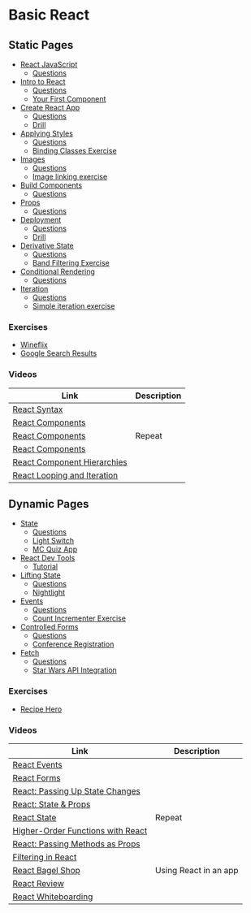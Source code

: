 # Basic React

## Static Pages

* [React JavaScript](/posts/react-javascript)
  * [Questions](/posts/react-javascript/questions.md)
* [Intro to React](/posts/react-intro)
  * [Questions](/posts/react-intro/questions.md)
  * [Your First Component](https://beta.reactjs.org/learn/your-first-component)
* [Create React App](/posts/create-react-app)
  * [Questions](/posts/create-react-app/questions.md)
  * [Drill](https://github.com/sikaeducation/create-react-app-drill)
* [Applying Styles](/posts/applying-styles-react)
  * [Questions](/posts/applying-styles-react/questions.md)
  * [Binding Classes Exercise](https://github.com/sikaeducation/binding-classes-react)
* [Images](/posts/react-images)
  * [Questions](/posts/react-images/questions.md)
  * [Image linking exercise](https://github.com/sikaeducation/image-linking-react)
* [Build Components](/posts/build-components-react)
  * [Questions](/posts/build-components-react/questions.md)
* [Props](/posts/react-props)
  * [Questions](/posts/react-props/questions.md)
* [Deployment](/posts/deployment-react)
  * [Questions](/posts/deployment-react/questions.md)
  * [Drill](https://github.com/sikaeducation/react-deployment-drill)
* [Derivative State](/posts/computed-properties-react)
  * [Questions](/posts/computed-properties-react/questions.md)
  * [Band Filtering Exercise](https://github.com/sikaeducation/band-filtering-derivative-state-react)
* [Conditional Rendering](/posts/conditional-rendering-react)
  * [Questions](/posts/conditional-rendering-react/questions.md)
* [Iteration](/posts/iteration-react)
  * [Questions](/posts/iteration-react/questions.md)
  * [Simple iteration exercise](https://github.com/sikaeducation/simple-iteration-react)

### Exercises

* [Wineflix](https://github.com/sikaeducation/wineflix-react)
* [Google Search Results](https://github.com/sikaeducation/google-search-results-react)

### Videos

| Link | Description |
| --- | --- |
| [React Syntax](https://youtu.be/i_DvfA5uqFI) | |
| [React Components](https://youtu.be/ZOTOpiyn6BAj) | |
| [React Components](https://youtu.be/E8x8cTEH9FQ) | Repeat |
| [React Components](https://youtu.be/-jV8lvipjqg) | |
| [React Component Hierarchies](https://youtu.be/g2rn33DwS_w) | |
| [React Looping and Iteration](https://youtu.be/9cnB_LM0-Cc) | |

## Dynamic Pages

* [State](/posts/state-react)
  * [Questions](/posts/state-react/questions.md)
  * [Light Switch](https://github.com/sikaeducation/light-switch-react)
  * [MC Quiz App](https://github.com/sikaeducation/mc-quiz-app)
* [React Dev Tools](/posts/react-dev-tools)
  * [Tutorial](https://react-devtools-tutorial.vercel.app/)
* [Lifting State](/posts/react-lifting-state)
  * [Questions](/posts/react-lifting-state/questions.md)
  * [Nightlight](https://github.com/sikaeducation/nightlight-react)
* [Events](/posts/events-react)
  * [Questions](/posts/events-react/questions.md)
  * [Count Incrementer Exercise](https://github.com/sikaeducation/click-incrementer-react)
* [Controlled Forms](/posts/controlled-forms-react)
  * [Questions](/posts/controlled-forms-react/questions.md)
  * [Conference Registration](https://github.com/sikaeducation/conference-registration-react)
* [Fetch](/posts/react-fetch)
  * [Questions](/posts/react-fetch/questions.md)
  * [Star Wars API Integration](https://github.com/sikaeducation/star-wars-integration-react)

### Exercises

* [Recipe Hero](https://github.com/sikaeducation/recipe-hero-react)

### Videos

| Link | Description |
| --- | --- |
| [React Events](https://youtu.be/4gn-Y0W77R8) | |
| [React Forms](https://youtu.be/J8OvVf2LAf8) | |
| [React: Passing Up State Changes](https://youtu.be/HSVQwickeg8) | |
| [React: State & Props](https://youtu.be/FlXy-I9056U) | |
| [React State](https://youtu.be/lU_1ITFyojc) | Repeat |
| [Higher-Order Functions with React](https://youtu.be/h3ak-GQin78) | |
| [React: Passing Methods as Props](https://youtu.be/wNscZNRUrT8) | |
| [Filtering in React](https://youtu.be/jLctVwnvQCs) | |
| [React Bagel Shop](https://youtu.be/2rjb9AEB7Lk) | Using React in an app |
| [React Review](https://youtu.be/7_DcgDH9utA) | |
| [React Whiteboarding](https://youtu.be/HS03fIHevtM) | |

